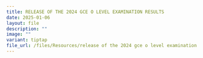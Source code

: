 ```yaml
---
title: RELEASE OF THE 2024 GCE O LEVEL EXAMINATION RESULTS
date: 2025-01-06
layout: file
description: ""
image: ""
variant: tiptap
file_url: /files/Resources/release of the 2024 gce o level examination results .pdf
---
```


